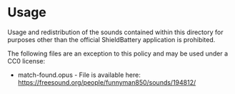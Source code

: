 # Usage

Usage and redistribution of the sounds contained within this directory for purposes other
than the official ShieldBattery application is prohibited.

The following files are an exception to this policy and may be used under a CC0 license:

- match-found.opus - File is available here: https://freesound.org/people/funnyman850/sounds/194812/
